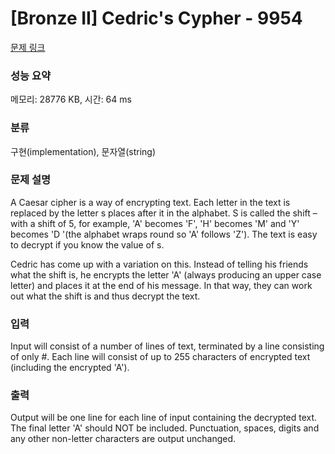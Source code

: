 # [Bronze II] Cedric's Cypher - 9954 

[문제 링크](https://www.acmicpc.net/problem/9954) 

### 성능 요약

메모리: 28776 KB, 시간: 64 ms

### 분류

구현(implementation), 문자열(string)

### 문제 설명

<p>A Caesar cipher is a way of encrypting text. Each letter in the text is replaced by the letter s places after it in the alphabet. S is called the shift – with a shift of 5, for example, 'A' becomes 'F', 'H' becomes 'M' and 'Y' becomes 'D '(the alphabet wraps round so 'A' follows 'Z'). The text is easy to decrypt if you know the value of s.</p>

<p>Cedric has come up with a variation on this. Instead of telling his friends what the shift is, he encrypts the letter 'A' (always producing an upper case letter) and places it at the end of his message. In that way, they can work out what the shift is and thus decrypt the text.</p>

### 입력 

 <p>Input will consist of a number of lines of text, terminated by a line consisting of only #. Each line will consist of up to 255 characters of encrypted text (including the encrypted 'A').</p>

### 출력 

 <p>Output will be one line for each line of input containing the decrypted text. The final letter 'A' should NOT be included. Punctuation, spaces, digits and any other non-letter characters are output unchanged.</p>

